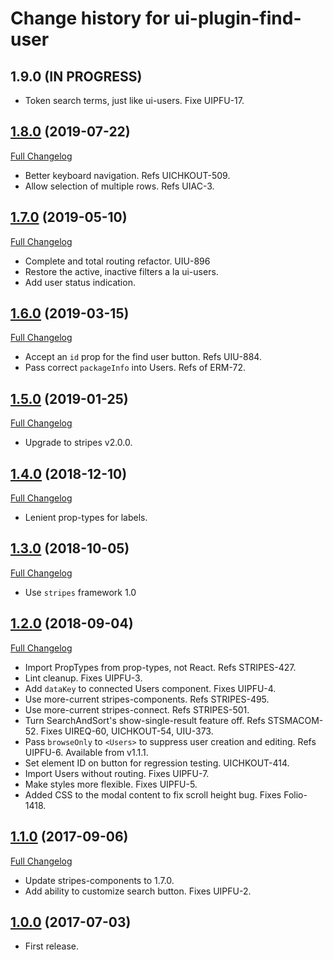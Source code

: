 # Change history for ui-plugin-find-user

## 1.9.0 (IN PROGRESS)

* Token search terms, just like ui-users. Fixe UIPFU-17.

## [1.8.0](https://github.com/folio-org/ui-plugin-find-user/tree/v1.8.0) (2019-07-22)
[Full Changelog](https://github.com/folio-org/ui-plugin-find-user/compare/v1.7.0...v1.8.0)

* Better keyboard navigation. Refs UICHKOUT-509.
* Allow selection of multiple rows. Refs UIAC-3.

## [1.7.0](https://github.com/folio-org/ui-plugin-find-user/tree/v1.7.0) (2019-05-10)
[Full Changelog](https://github.com/folio-org/ui-plugin-find-user/compare/v1.6.0...v1.7.0)

* Complete and total routing refactor. UIU-896
* Restore the active, inactive filters a la ui-users.
* Add user status indication.

## [1.6.0](https://github.com/folio-org/ui-plugin-find-user/tree/v1.6.0) (2019-03-15)
[Full Changelog](https://github.com/folio-org/ui-plugin-find-user/compare/v1.5.0...v1.6.0)

* Accept an `id` prop for the find user button. Refs UIU-884.
* Pass correct `packageInfo` into Users. Refs of ERM-72.

## [1.5.0](https://github.com/folio-org/ui-plugin-find-user/tree/v1.5.0) (2019-01-25)
[Full Changelog](https://github.com/folio-org/ui-plugin-find-user/compare/v1.4.0...v1.5.0)

* Upgrade to stripes v2.0.0.

## [1.4.0](https://github.com/folio-org/ui-plugin-find-user/tree/v1.4.0) (2018-12-10)
[Full Changelog](https://github.com/folio-org/ui-plugin-find-user/compare/v1.3.0...v1.4.0)

* Lenient prop-types for labels.

## [1.3.0](https://github.com/folio-org/ui-plugin-find-user/tree/v1.3.0) (2018-10-05)
[Full Changelog](https://github.com/folio-org/ui-plugin-find-user/compare/v1.2.0...v1.3.0)

* Use `stripes` framework 1.0

## [1.2.0](https://github.com/folio-org/ui-plugin-find-user/tree/v1.2.0) (2018-09-04)
[Full Changelog](https://github.com/folio-org/ui-plugin-find-user/compare/v1.1.0...v1.2.0)

* Import PropTypes from prop-types, not React. Refs STRIPES-427.
* Lint cleanup. Fixes UIPFU-3.
* Add `dataKey` to connected Users component. Fixes UIPFU-4.
* Use more-current stripes-components. Refs STRIPES-495.
* Use more-current stripes-connect. Refs STRIPES-501.
* Turn SearchAndSort's show-single-result feature off. Refs STSMACOM-52. Fixes UIREQ-60, UICHKOUT-54, UIU-373.
* Pass `browseOnly` to `<Users>` to suppress user creation and editing. Refs UIPFU-6. Available from v1.1.1.
* Set element ID on button for regression testing. UICHKOUT-414.
* Import Users without routing. Fixes UIPFU-7.
* Make styles more flexible. Fixes UIPFU-5.
* Added CSS to the modal content to fix scroll height bug. Fixes Folio-1418.

## [1.1.0](https://github.com/folio-org/ui-plugin-find-user/tree/v1.1.0) (2017-09-06)
[Full Changelog](https://github.com/folio-org/ui-plugin-find-user/compare/v1.0.0...v1.1.0)

* Update stripes-components to 1.7.0.
* Add ability to customize search button. Fixes UIPFU-2.

## [1.0.0](https://github.com/folio-org/ui-plugin-find-user/tree/v1.0.0) (2017-07-03)

* First release.
